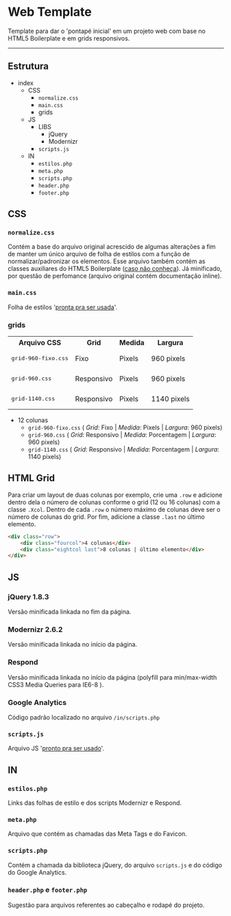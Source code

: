 # Web Template

Template para dar o 'pontapé inicial' em um projeto web com base no HTML5 Boilerplate e em grids responsivos.

****

## Estrutura

* index
	* CSS
		* `normalize.css`
		* `main.css`
		* grids
	* JS
		* LIBS
			* jQuery
			* Modernizr
		* `scripts.js`
	* IN
		* `estilos.php`
		* `meta.php`
		* `scripts.php`
		* `header.php`
		* `footer.php`

## CSS

### `normalize.css`

Contém a base do arquivo original acrescido de algumas alterações a fim de manter um único arquivo de folha de estilos com a função de normalizar/padronizar os elementos. Esse arquivo também contém as classes auxiliares do HTML5 Boilerplate ([caso não conheça](https://github.com/h5bp/html5-boilerplate/blob/master/doc/css.md#common-helpers)). Já minificado, por questão de perfomance (arquivo original contém documentação inline).

### `main.css`

Folha de estilos '[pronta pra ser usada](http://img9.imageshack.us/img9/9097/coronell.jpg)'.

### grids

<table>
	<tr>
		<th>Arquivo CSS</th>
		<th>Grid</th>
		<th>Medida</th>
		<th>Largura</th>
	</tr>
	<tr>
		<td><pre>grid-960-fixo.css</pre></td>
		<td>Fixo</td>
		<td>Pixels</td>
		<td>960 pixels</td>
	</tr>
	<tr>
		<td><pre>grid-960.css</pre></td>
		<td>Responsivo</td>
		<td>Pixels</td>
		<td>960 pixels</td>
	</tr>
	<tr>
		<td><pre>grid-1140.css</pre></td>
		<td>Responsivo</td>
		<td>Pixels</td>
		<td>1140 pixels</td>
	</tr>
</table>

* 12 colunas
	* `grid-960-fixo.css` ( *Grid*: Fixo | *Medida*: Pixels | *Largura*: 960 pixels)
	* `grid-960.css`  ( *Grid*: Responsivo | *Medida*: Porcentagem | *Largura*: 960 pixels)
	* `grid-1140.css` ( *Grid*: Responsivo | *Medida*: Porcentagem | *Largura*: 1140 pixels)

## HTML Grid

Para criar um layout de duas colunas por exemplo, crie uma `.row` e adicione dentro dela o número de colunas conforme o grid (12 ou 16 colunas) com a classe `.Xcol`. Dentro de cada `.row` o número máximo de colunas deve ser o número de colunas do grid.
Por fim, adicione a classe `.last` no último elemento.

```html
<div class="row">
	<div class="fourcol">4 colunas</div>
	<div class="eightcol last">8 colunas | último elemento</div>
</div>
```

## JS

### jQuery 1.8.3

Versão minificada linkada no fim da página.

### Modernizr 2.6.2

Versão minificada linkada no início da página.

### Respond

Versão minificada linkada no início da página (polyfill para min/max-width CSS3 Media Queries para IE6-8 ).

### Google Analytics

Código padrão localizado no arquivo `/in/scripts.php`

### `scripts.js`

Arquivo JS '[pronto pra ser usado](http://img855.imageshack.us/img855/2449/coronel2.jpg)'.

## IN

### `estilos.php`

Links das folhas de estilo e dos scripts Modernizr e Respond.

### `meta.php`

Arquivo que contém as chamadas das Meta Tags e do Favicon.

### `scripts.php`

Contém a chamada da biblioteca jQuery, do arquivo `scripts.js` e do código do Google Analytics.

### `header.php` e `footer.php`

Sugestão para arquivos referentes ao cabeçalho e rodapé do projeto.

